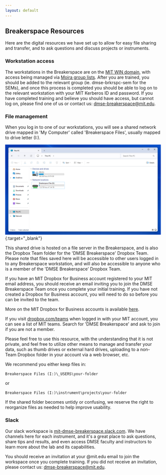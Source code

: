 ```yaml
---
layout: default
---
```


## Breakerspace Resources

Here are the digital resources we have set up to allow for easy file sharing and transfer, and to ask questions and discuss projects or instruments.

### Workstation access

The workstations in the Breakerspace are on the [MIT WIN domain](https://ist.mit.edu/winmitedu), with access being managed via [Moira group lists](https://groups.mit.edu/webmoira/). After you are trained, you should be added to the relevant group (ie. dmse-brkrspc-sem for the SEMs), and once this process is completed you should be able to log on to the relevant workstation with your MIT Kerberos ID and password. If you have completed training and believe you should have access, but cannot log on, please find one of us or contact us: [dmse-breakerspace@mit.edu](mailto:dmse-breakerspace@mit.edu).

### File management

When you log in to one of our workstations, you will see a shared network drive mapped in 'My Computer' called 'Breakerspace Files', usually mapped to drive letter (I:).

[![screenshot of Breakerspace files drive](./assets/img/breakerspace-files.JPG)](./assets/img/breakerspace-files.JPG){:target="_blank"}

This shared drive is hosted on a file server in the Breakerspace, and is also the Dropbox Team folder for the 'DMSE Breakerspace' Dropbox Team. Please note that files saved here will be accessible to other users logged in to any Breakerspace workstation, and will also be accessible to anyone who is a member of the 'DMSE Breakerspace' Dropbox Team. 

If you have an MIT Dropbox for Business account registered to your MIT email address, you should receive an email inviting you to join the DMSE Breakerspace Team once you complete your initial training. If you have not created a Dropbox for Business account, you will need to do so before you can be invited to the team.

More on the MIT Dropbox for Business accounts is available [here](https://kb.mit.edu/confluence/display/istcontrib/Dropbox+Landing+Page).

If you visit [dropbox.com/teams](https://dropbox.com/teams) when logged in with your MIT account, you can see a list of MIT teams. Search for 'DMSE Breakerspace' and ask to join if you are not a member. 

Please feel free to use this resource, with the understanding that it is not private, and feel free to utilize other means to manage and transfer your data, such as thumb drives or external hard drives, uploading to a non-Team Dropbox folder in your account via a web browser, etc.

We recommend you either keep files in:

	Breakerspace Files (I:)\_USERS\your-folder

or

	Breakerspace Files (I:)\instrument\projects\your-folder

If the shared folder becomes untidy or confusing, we reserve the right to reorganize files as needed to help improve usability.

### Slack

Our slack workspace is [mit-dmse-breakerspace.slack.com](https://mit-dmse-breakerspace.slack.com). We have channels here for each instrument, and it's a great place to ask questions, share tips and results, and even access DMSE faculty and instructors to learn more about the lab and its capabilities.

You should receive an invitation at your @mit.edu email to join the workspace once you complete training. If you did not receive an invitation, please contact us: [dmse-breakerspace@mit.edu](mailto:dmse-breakerspace@mit.edu).

